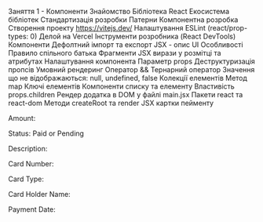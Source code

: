 Заняття 1 - Компоненти
Знайомство
Бібліотека React
Екосистема бібліотек
Стандартизація розробки
Патерни
Компонентна розробка
Створення проекту
https://vitejs.dev/
Налаштування ESLint (react/prop-types: 0)
Делой на Vercel
Інструменти розробника (React DevTools)
Компоненти
Дефолтний імпорт та експорт
JSX - опис UI
Особливості
Правило спільного батька
Фрагменти
JSX вирази у розмітці та атрибутах
Налаштування компонента
Параметр props
Деструктуризація пропсів
Умовний рендеринг
Оператор &&
Тернарний оператор
Значення що не відображаються: null, undefined, false
Колекції елементів
Метод map
Ключі елементів
Компоненти списку та елементу
Властивість props.children
Рендер додатка в DOM у файлі main.jsx
Пакети react та react-dom
Методи createRoot та render
JSX картки пейменту
<div>
  <p>Amount: </p>
  <p>Status: Paid or Pending</p>
  <p>Description: </p>
  <p>Card Number: </p>
  <p>Card Type: </p>
  <p>Card Holder Name: </p>
  <p>Payment Date: </p>
</div>
